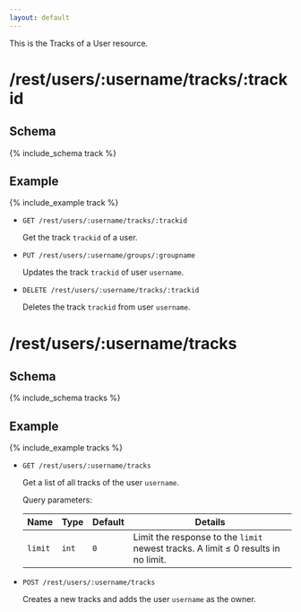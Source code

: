 ```yaml
---
layout: default
---
```

	
This is the Tracks of a User resource.

# /rest/users/:username/tracks/:trackid

## Schema
{% include_schema track %}
## Example
{% include_example track %}

*   `GET /rest/users/:username/tracks/:trackid`

    Get the track `trackid` of a user.

*   `PUT /rest/users/:username/groups/:groupname`

    Updates the track `trackid` of user `username`.

* `DELETE /rest/users/:username/tracks/:trackid`

    Deletes the track `trackid` from user `username`. 
	
	
# /rest/users/:username/tracks

## Schema
{% include_schema tracks %}
## Example
{% include_example tracks %}

*   `GET /rest/users/:username/tracks`

    Get a list of all tracks of the user `username`. 

    Query parameters:

    | Name    | Type  | Default | Details
    |---------|-------|---------|--------
    | `limit` | `int` | `0`     | Limit the response to the `limit` newest tracks. A limit &le; 0 results in no limit.

*   `POST /rest/users/:username/tracks`

    Creates a new tracks and adds the user `username` as the owner.
